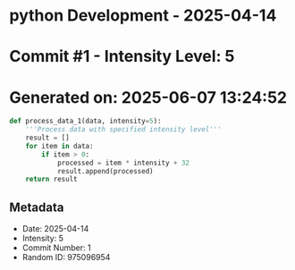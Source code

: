 ﻿# python Development - 2025-04-14
# Commit #1 - Intensity Level: 5
# Generated on: 2025-06-07 13:24:52
```python
def process_data_1(data, intensity=5):
    '''Process data with specified intensity level'''
    result = []
    for item in data:
        if item > 0:
            processed = item * intensity + 32
            result.append(processed)
    return result
```
## Metadata
- Date: 2025-04-14
- Intensity: 5
- Commit Number: 1
- Random ID: 975096954
